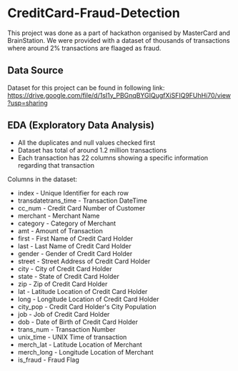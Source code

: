 # CreditCard-Fraud-Detection

This project was done as a part of hackathon organised by MasterCard and BrainStation. 
We were provided with a dataset of thousands of transactions where around 2% transactions are flaaged as fraud.

## Data Source
Dataset for this project can be found in following link: 
https://drive.google.com/file/d/1sI1y_PBGnqBYGIQugfXiSFIQ9FUhHi70/view?usp=sharing

## EDA (Exploratory Data Analysis) 
- All the duplicates and null values checked first
- Dataset has total of around 1.2 million transactions 
- Each transaction has 22 columns showing a specific information regarding that transaction

Columns in the dataset:

- index - Unique Identifier for each row
- transdatetrans_time - Transaction DateTime
- cc_num - Credit Card Number of Customer
- merchant - Merchant Name
- category - Category of Merchant
- amt - Amount of Transaction
- first - First Name of Credit Card Holder
- last - Last Name of Credit Card Holder
- gender - Gender of Credit Card Holder
- street - Street Address of Credit Card Holder
- city - City of Credit Card Holder
- state - State of Credit Card Holder
- zip - Zip of Credit Card Holder
- lat - Latitude Location of Credit Card Holder
- long - Longitude Location of Credit Card Holder
- city_pop - Credit Card Holder's City Population
- job - Job of Credit Card Holder
- dob - Date of Birth of Credit Card Holder
- trans_num - Transaction Number
- unix_time - UNIX Time of transaction
- merch_lat - Latitude Location of Merchant
- merch_long - Longitude Location of Merchant
- is_fraud - Fraud Flag
